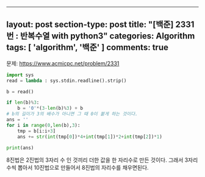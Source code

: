 
---
layout: post
section-type: post
title: "[백준] 2331번 : 반복수열 with python3"
categories: Algorithm
tags: [ 'algorithm', '백준' ]
comments: true
---
문제:
https://www.acmicpc.net/problem/2331

``` python
import sys
read = lambda : sys.stdin.readline().strip()

b = read()

if len(b)%3:
    b = '0'*(3-len(b)%3) + b
# b의 길이가 3의 배수가 아니면 그 때 0이 붙게 하는 것이다.
ans = ''
for i in range(0,len(b),3):
    tmp = b[i:i+3]
    ans += str(int(tmp[0])*4+int(tmp[1])*2+int(tmp[2])*1)

print(ans)
```

8진법은 2진법의 3자리 수 인 것끼리 더한 값을 한 자리수로 만든 것이다.
그래서 3자리수씩 뽑아서 10진법으로 만들어서 8진법의 자리수를 채우면된다.
